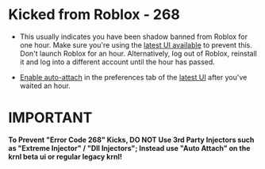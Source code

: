 # Kicked from Roblox - 268



* This usually indicates you have been shadow banned from Roblox for one hour. Make sure you're using the [latest UI available](https://k-storage.com/krnl_beta.exe) to prevent this. Don't launch Roblox for an hour.
Alternatively, log out of Roblox, reinstall it and log into a different account until the hour has passed.

* [Enable auto-attach](https://i.imgur.com/d4Q8BjJ.png) in the preferences tab of the [latest UI](https://k-storage.com/krnl_beta.exe) after you've waited an hour.

# IMPORTANT
**To Prevent "Error Code 268" Kicks, DO NOT Use 3rd Party Injectors such as "Extreme Injector" / "Dll Injectors"; Instead use "Auto Attach" on the krnl beta ui or regular legacy krnl!**
